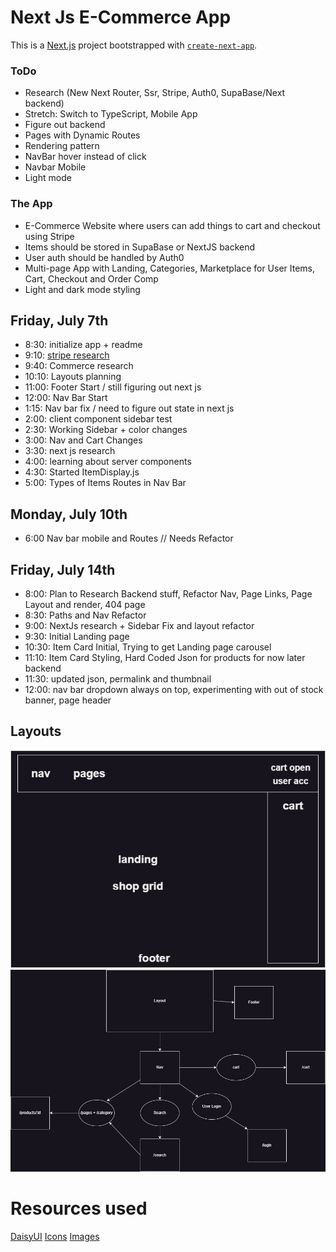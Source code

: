 # Next Js E-Commerce App

This is a [Next.js](https://nextjs.org/) project bootstrapped with [`create-next-app`](https://github.com/vercel/next.js/tree/canary/packages/create-next-app).

### ToDo

- Research (New Next Router, Ssr, Stripe, Auth0, SupaBase/Next backend)
- Stretch: Switch to TypeScript, Mobile App
- Figure out backend
- Pages with Dynamic Routes
- Rendering pattern
- NavBar hover instead of click
- Navbar Mobile
- Light mode

### The App

- E-Commerce Website where users can add things to cart and checkout using Stripe
- Items should be stored in SupaBase or NextJS backend
- User auth should be handled by Auth0
- Multi-page App with Landing, Categories, Marketplace for User Items, Cart, Checkout and Order Comp
- Light and dark mode styling

## Friday, July 7th

- 8:30: initialize app + readme
- 9:10: [stripe research](https://stripe.com/docs/payments/quickstart?client=next&platform=web)
- 9:40: Commerce research
- 10:10: Layouts planning
- 11:00: Footer Start / still figuring out next js
- 12:00: Nav Bar Start
- 1:15: Nav bar fix / need to figure out state in next js
- 2:00: client component sidebar test
- 2:30: Working Sidebar + color changes
- 3:00: Nav and Cart Changes
- 3:30: next js research
- 4:00: learning about server components
- 4:30: Started ItemDisplay.js
- 5:00: Types of Items Routes in Nav Bar

## Monday, July 10th

- 6:00 Nav bar mobile and Routes // Needs Refactor

## Friday, July 14th

- 8:00: Plan to Research Backend stuff, Refactor Nav, Page Links, Page Layout and render, 404 page
- 8:30: Paths and Nav Refactor
- 9:00: NextJs research + Sidebar Fix and layout refactor
- 9:30: Initial Landing page
- 10:30: Item Card Initial, Trying to get Landing page carousel
- 11:10: Item Card Styling, Hard Coded Json for products for now later backend
- 11:30: updated json, permalink and thumbnail
- 12:00: nav bar dropdown always on top, experimenting with out of stock banner, page header

## Layouts

![Layout](public/layout.jpg)
![Diagram](public/diagram.jpg)

# Resources used

[DaisyUI](https://daisyui.com)
[Icons](https://heroicons.com)
[Images](https://geekhack.org/index.php?PHPSESSID=7b6pvfn29cprc0naa9uodr81hbc8vj68&board=132.0)
